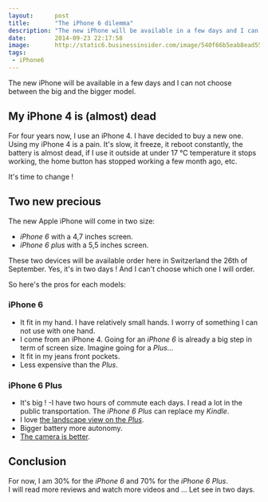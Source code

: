 ```yaml
---
layout:      post
title:       "The iPhone 6 dilemma"
description: "The new iPhone will be available in a few days and I can not choose between the big and the bigger model."
date:        2014-09-23 22:17:58
image:       http://static6.businessinsider.com/image/540f66b5eab8ead55165a62b-1200/the-iphone-6-left-has-a-47-inch-screen-the-iphone-6-plus-right-has-a-55-inch-screen.jpg
tags:
 - iPhone6
---
```


The new iPhone will be available in a few days and I can not choose between the big and the bigger model.

## My iPhone 4 is (almost) dead

For four years now, I use an iPhone 4. I have decided to buy a new one. Using my iPhone 4 is a pain. It's slow, it freeze, it reboot constantly, the battery is almost dead, if I use it outside at under 17 °C temperature it stops working, the home button has stopped working a few month ago, etc.

It's time to change !

## Two new precious

The new Apple iPhone will come in two size:
- *iPhone 6* with a 4,7 inches screen.
- *iPhone 6 plus* with a 5,5 inches screen.

These two devices will be available order here in Switzerland the 26th of September. Yes, it's in two days ! And I can't choose which one I will order.

So here's the pros for each models:

### iPhone 6

- It fit in my hand. I have relatively small hands. I worry of something I can not use with one hand.
- I come from an iPhone 4. Going for an *iPhone 6* is already a big step in term of screen size. Imagine going for a *Plus*...
- It fit in my jeans front pockets.
- Less expensive than the *Plus*.

### iPhone 6 Plus

- It's big !
-I have two hours of commute each days. I read a lot in the public transportation. The *iPhone 6 Plus* can replace my *Kindle*.
- I love [the landscape view on the *Plus*](https://www.apple.com/iphone-6/display/ "Landscape view on iPhone 6 Plus").
- Bigger battery more autonomy.
- [The camera is better](http://www.theverge.com/2014/9/9/6091081/iphone-6-6-plus-camera-announced "Differences between iPhone 6 and iPhone 6 Plus cameras").

## Conclusion

For now, I am 30% for the *iPhone 6* and 70% for the *iPhone 6 Plus*.  
I will read more reviews and watch more videos and ... Let see in two days.
